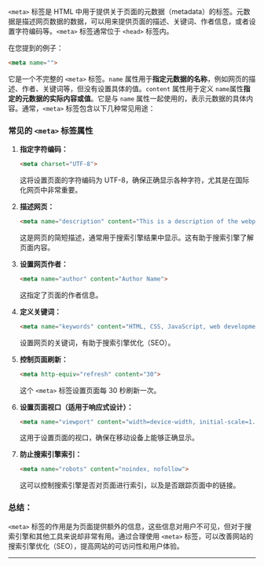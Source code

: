 `<meta>` 标签是 HTML 中用于提供关于页面的元数据（metadata）的标签。元数据是描述网页数据的数据，可以用来提供页面的描述、关键词、作者信息，或者设置字符编码等。`<meta>` 标签通常位于 `<head>` 标签内。

在您提到的例子：

```html
<meta name="">
```

它是一个不完整的 `<meta>` 标签。`name` 属性用于**指定元数据的名称**，例如网页的描述、作者、关键词等，但没有设置具体的值。`content` 属性用于定义 `name`属性**指定的元数据的实际内容或值**。它是与 `name` 属性一起使用的，表示元数据的具体内容。通常，`<meta>` 标签包含以下几种常见用途：

### 常见的 `<meta>` 标签属性

1. **指定字符编码：**

   ```html
   <meta charset="UTF-8">
   ```

   这将设置页面的字符编码为 UTF-8，确保正确显示各种字符，尤其是在国际化网页中非常重要。

2. **描述网页：**

   ```html
   <meta name="description" content="This is a description of the webpage.">
   ```

   这是网页的简短描述，通常用于搜索引擎结果中显示。这有助于搜索引擎了解页面内容。

3. **设置网页作者：**

   ```html
   <meta name="author" content="Author Name">
   ```

   这指定了页面的作者信息。

4. **定义关键词：**

   ```html
   <meta name="keywords" content="HTML, CSS, JavaScript, web development">
   ```

   设置网页的关键词，有助于搜索引擎优化（SEO）。

5. **控制页面刷新：**

   ```html
   <meta http-equiv="refresh" content="30">
   ```

   这个 `<meta>` 标签设置页面每 30 秒刷新一次。

6. **设置页面视口（适用于响应式设计）：**

   ```html
   <meta name="viewport" content="width=device-width, initial-scale=1.0">
   ```

   这用于设置页面的视口，确保在移动设备上能够正确显示。

7. **防止搜索引擎索引：**

   ```html
   <meta name="robots" content="noindex, nofollow">
   ```

   这可以控制搜索引擎是否对页面进行索引，以及是否跟踪页面中的链接。

### 总结：

`<meta>` 标签的作用是为页面提供额外的信息，这些信息对用户不可见，但对于搜索引擎和其他工具来说却非常有用。通过合理使用 `<meta>` 标签，可以改善网站的搜索引擎优化（SEO），提高网站的可访问性和用户体验。


***
